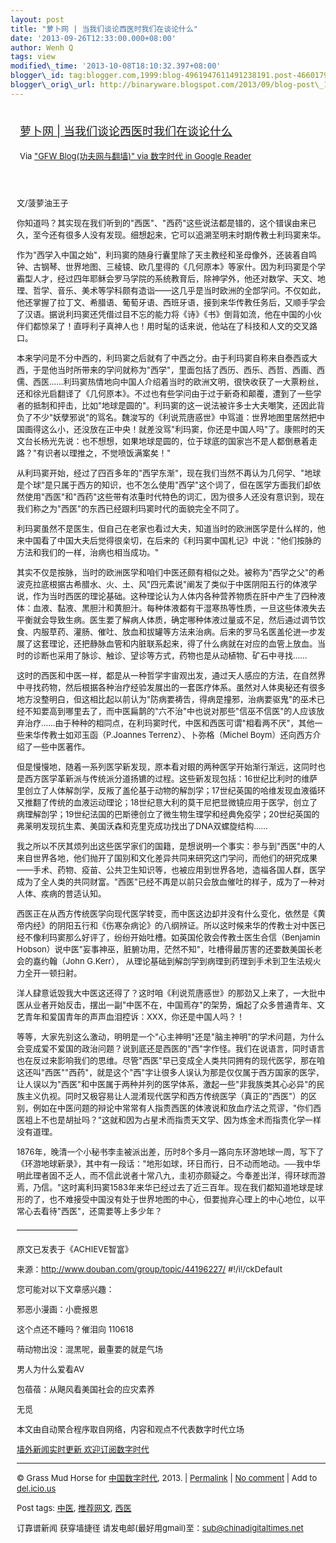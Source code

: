 ```yaml
--- 
layout: post 
title: "萝卜网 | 当我们谈论西医时我们在谈论什么" 
date: '2013-09-26T12:33:00.000+08:00' 
author: Wenh Q
tags: view
modified\_time: '2013-10-08T18:10:32.397+08:00' 
blogger\_id: tag:blogger.com,1999:blog-4961947611491238191.post-4660179022108325612
blogger\_orig\_url: http://binaryware.blogspot.com/2013/09/blog-post\_1730.html
---
```

<div style="margin: 10px; padding: 5px;">

<div style="font-size: 18px;">

[萝卜网 |
当我们谈论西医时我们在谈论什么](http://feedproxy.google.com/~r/chinagfwblog/~3/DIRiBoDcH_g/)

</div>

<div style="font-size: 13px;">

Via ["GFW Blog(功夫网与翻墙)" via 数字时代 in Google
Reader](https://www.blogger.com/blogger.g?blogID=4961947611491238191)

</div>

</div>

<div style="font-size: 13px; padding: 15px 0 10px 10px;">

文/菠萝油王子

你知道吗？其实现在我们听到的"西医"、"西药"这些说法都是错的，这个错误由来已久，至今还有很多人没有发现。细想起来，它可以追溯至明末时期传教士利玛窦来华。

作为"西学入中国之始"，利玛窦的随身行囊里除了天主教经和圣母像外，还装着自鸣钟、古钢琴、世界地图、三棱镜、欧几里得的《几何原本》等家什。因为利玛窦是个学霸型人才，经过四年耶稣会罗马学院的系统教育后，除神学外，他还对数学、天文、地理、哲学、音乐、美术等学科颇有造诣——这几乎是当时欧洲的全部学问。不仅如此，他还掌握了拉丁文、希腊语、葡萄牙语、西班牙语，接到来华传教任务后，又顺手学会了汉语。据说利玛窦还凭借过目不忘的能力将《诗》《书》倒背如流，他在中国的小伙伴们都惊呆了！直呼利子真神人也！用时髦的话来说，他站在了科技和人文的交叉路口。

本来学问是不分中西的，利玛窦之后就有了中西之分。由于利玛窦自称来自泰西或大西，于是他当时所带来的学问就称为"西学"，里面包括了西历、西乐、西哲、西画、西儒、西医……利玛窦热情地向中国人介绍着当时的欧洲文明，很快收获了一大票粉丝，还和徐光启翻译了《几何原本》。不过也有些学问由于过于新奇和颠覆，遭到了一些学者的抵制和抨击，比如"地球是圆的"。利玛窦的这一说法被许多士大夫嘲笑，还因此背负了不少"妖孽邪说"的骂名。魏浚写的《利说荒唐惑世》中骂道：世界地图里居然把中国画得这么小，还没放在正中央！就差没骂"利玛窦，你还是中国人吗"了。康熙时的天文台长杨光先说：也不想想，如果地球是圆的，位于球底的国家岂不是人都倒悬着走路？"有识者以理推之，不觉喷饭满案矣！"

从利玛窦开始，经过了四百多年的"西学东渐"，现在我们当然不再认为几何学、"地球是个球"是只属于西方的知识，也不怎么使用"西学"这个词了，但在医学方面我们却依然使用"西医"和"西药"这些带有浓重时代特色的词汇，因为很多人还没有意识到，现在我们称之为"西医"的东西已经跟利玛窦时代的面貌完全不同了。

利玛窦虽然不是医生，但自己在老家也看过大夫，知道当时的欧洲医学是什么样的，他来中国看了中国大夫后觉得很亲切，在后来的《利玛窦中国札记》中说："他们按脉的方法和我们的一样，治病也相当成功。"

其实不仅是按脉，当时的欧洲医学和咱们中医还颇有相似之处。被称为"西学之父"的希波克拉底根据古希腊水、火、土、风"四元素说"阐发了类似于中医阴阳五行的体液学说，作为当时西医的理论基础。这种理论认为人体内各种营养物质在肝中产生了四种液体：血液、黏液、黑胆汁和黄胆汁。每种体液都有干湿寒热等性质，一旦这些体液失去平衡就会导致生病。医生要了解病人体质，确定哪种体液过量或不足，然后通过调节饮食、内服草药、灌肠、催吐、放血和拔罐等方法来治病。后来的罗马名医盖伦进一步发展了这套理论，还把静脉血管和内脏联系起来，得了什么病就在对应的血管上放血。当时的诊断也采用了脉诊、触诊、望诊等方式，药物也是从动植物、矿石中寻找……

这时的西医和中医一样，都是从一种哲学宇宙观出发，通过天人感应的方法，在自然界中寻找药物，然后根据各种治疗经验发展出的一套医疗体系。虽然对人体奥秘还有很多地方没整明白，但这相比起以前认为"防病要祷告，得病是撞邪，治病要驱鬼"的巫术已经不知要高到哪里去了，而中医扁鹊的"六不治"中也说对那些"信巫不信医"的人应该放弃治疗……由于种种的相同点，在利玛窦时代，中医和西医可谓"相看两不厌"，其他一些来华传教士如邓玉函（P.Joannes
Terrenz）、卜弥格（Michel Boym）还向西方介绍了一些中医著作。

但是慢慢地，随着一系列医学新发现，原本看对眼的两种医学开始渐行渐远，这同时也是西方医学革新派与传统派分道扬镳的过程。这些新发现包括：16世纪比利时的维萨里创立了人体解剖学，反叛了盖伦基于动物的解剖学；17世纪英国的哈维发现血液循环又推翻了传统的血液运动理论；18世纪意大利的莫干尼把显微镜应用于医学，创立了病理解剖学；19世纪法国的巴斯德创立了微生物生理学和经典免疫学；20世纪英国的弗莱明发现抗生素、美国沃森和克里克成功找出了DNA双螺旋结构……

我之所以不厌其烦列出这些医学家们的国籍，是想说明一个事实：参与到"西医"中的人来自世界各地，他们抛开了国别和文化差异共同来研究这门学问，而他们的研究成果——手术、药物、疫苗、公共卫生知识等，也被应用到世界各地，造福各国人群，医学成为了全人类的共同财富。"西医"已经不再是以前只会放血催吐的样子，成为了一种对人体、疾病的普适认知。

西医正在从西方传统医学向现代医学转变，而中医这边却并没有什么变化，依然是《黄帝内经》的阴阳五行和《伤寒杂病论》的八纲辨证。所以这时候来华的传教士对中医已经不像利玛窦那么好评了，纷纷开始吐槽。如英国伦敦会传教士医生合信（Benjamin
Hobson）说中医"妄事神巫，脏腑功用，茫然不知"，吐槽得最厉害的还要数美国长老会的嘉约翰（John
G.Kerr），
从理论基础到解剖学到病理到药理到手术到卫生法规火力全开一顿扫射。

洋人肆意诋毁我大中医这还得了？这时咱《利说荒唐惑世》的那劲又上来了，一大批中医从业者开始反击，摆出一副"中医不在，中国焉存"的架势，煽起了众多普通青年、文艺青年和爱国青年的声声血泪控诉：XXX，你还是中国人吗？！

等等，大家先别这么激动，明明是一个"心主神明"还是"脑主神明"的学术问题，为什么会变成爱不爱国的政治问题？说到底还是西医的"西"字作怪。我们在说语言，同时语言也在反过来影响我们的思维。尽管"西医"早已变成全人类共同拥有的现代医学，那在咱这还叫"西医""西药"，就是这个"西"字让很多人误认为那是仅仅属于西方国家的医学，让人误以为"西医"和中医属于两种并列的医学体系，激起一些"非我族类其心必异"的民族主义仇视。同时又极容易让人混淆现代医学和西方传统医学（真正的"西医"）的区别，例如在中医问题的辩论中常常有人指责西医的体液说和放血疗法之荒谬，"你们西医祖上不也是胡扯吗？"这就和因为占星术而指责天文学、因为炼金术而指责化学一样没有道理。

1876年，晚清一个小秘书李圭被派出差，历时8个多月一路向东环游地球一周，写下了《环游地球新录》，其中有一段话："地形如球，环日而行，日不动而地动。──我中华明此理者固不乏人，而不信此说者十常八九，圭初亦颇疑之。今奉差出洋，得环球而游焉，乃信。"这时离利玛窦1583年来华已经过去了近三百年。现在我们都知道地球是球形的了，也不难接受中国没有处于世界地图的中心，但要抛弃心理上的中心地位，以平常心去看待"西医"，还需要等上多少年？

———————–

原文已发表于《ACHIEVE智富》

来源：http://www.douban.com/group/topic/44196227/
#!/i!/ckDefault

您可能对以下文章感兴趣：

邪恶小漫画：小鹿报恩

这个点还不睡吗？催泪向 110618

萌动物出没：混黑呢，最重要的就是气场

男人为什么爱看AV

包蓓蓓：从飓风看美国社会的应灾素养

无觅

本文由自动聚合程序取自网络，内容和观点不代表数字时代立场

[墙外新闻实时更新 欢迎订阅数字时代](http://eepurl.com/msuvD)


------------------------------------------------------------------------

© Grass Mud Horse for
[中国数字时代](http://chinadigitaltimes.net/chinese), 2013. |
[Permalink](http://chinadigitaltimes.net/chinese/2013/09/%E8%90%9D%E5%8D%9C%E7%BD%91-%E5%BD%93%E6%88%91%E4%BB%AC%E8%B0%88%E8%AE%BA%E8%A5%BF%E5%8C%BB%E6%97%B6%E6%88%91%E4%BB%AC%E5%9C%A8%E8%B0%88%E8%AE%BA%E4%BB%80%E4%B9%88/)
| [No
comment](http://chinadigitaltimes.net/chinese/2013/09/%E8%90%9D%E5%8D%9C%E7%BD%91-%E5%BD%93%E6%88%91%E4%BB%AC%E8%B0%88%E8%AE%BA%E8%A5%BF%E5%8C%BB%E6%97%B6%E6%88%91%E4%BB%AC%E5%9C%A8%E8%B0%88%E8%AE%BA%E4%BB%80%E4%B9%88/#comments)
| Add to
[del.icio.us](http://del.icio.us/post?url=http://chinadigitaltimes.net/chinese/2013/09/%E8%90%9D%E5%8D%9C%E7%BD%91-%E5%BD%93%E6%88%91%E4%BB%AC%E8%B0%88%E8%AE%BA%E8%A5%BF%E5%8C%BB%E6%97%B6%E6%88%91%E4%BB%AC%E5%9C%A8%E8%B0%88%E8%AE%BA%E4%BB%80%E4%B9%88/&title=%E8%90%9D%E5%8D%9C%E7%BD%91%20%7C%20%E5%BD%93%E6%88%91%E4%BB%AC%E8%B0%88%E8%AE%BA%E8%A5%BF%E5%8C%BB%E6%97%B6%E6%88%91%E4%BB%AC%E5%9C%A8%E8%B0%88%E8%AE%BA%E4%BB%80%E4%B9%88)

Post tags:
[中医](http://chinadigitaltimes.net/chinese/tag/%E4%B8%AD%E5%8C%BB/?category=10466),
[推荐网文](http://chinadigitaltimes.net/chinese/tag/%E6%8E%A8%E8%8D%90%E7%BD%91%E6%96%87/?category=10466),
[西医](http://chinadigitaltimes.net/chinese/tag/%E8%A5%BF%E5%8C%BB/?category=10466)

订靠谱新闻 获穿墙捷径 请发电邮(最好用gmail)至：sub@chinadigitaltimes.net

</div>
